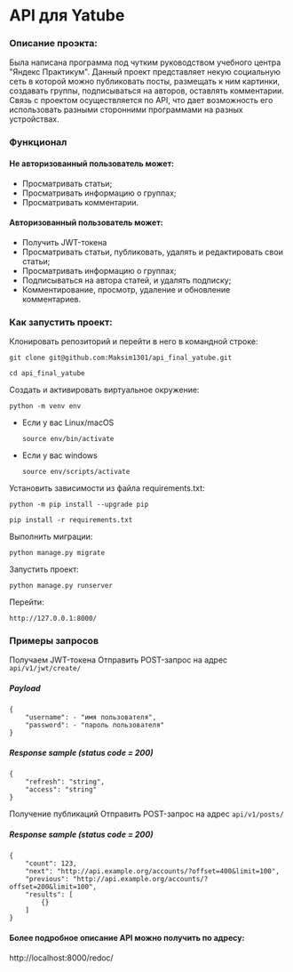# API для Yatube

### Описание проэкта:

Была написана программа под чутким руководством учебного центра
"Яндекс Практикум". Данный проект представляет некую социальную
сеть в которой можно публиковать посты, размещать к ним картинки,
создавать группы, подписываться на авторов, оставлять комментарии.
Связь с проектом осуществляется по API, что дает возможность его
использовать разными сторонними программами на разных устройствах.

### Функционал
#### Не авторизованный пользователь может:

- Просматривать статьи;
- Просматривать информацию о группах;
- Просматривать комментарии.

#### Авторизованный пользователь может:

- Получить JWT-токена
- Просматривать статьи, публиковать, удалять и редактировать свои статьи;
- Просматривать информацию о группах;
- Подписываться на автора статей, и удалять подписку;
- Комментирование, просмотр, удаление и обновление комментариев.

### Как запустить проект:

Клонировать репозиторий и перейти в него в командной строке:
```
git clone git@github.com:Maksim1301/api_final_yatube.git
```
```
cd api_final_yatube
```
Cоздать и активировать виртуальное окружение:
```
python -m venv env
```
* Если у вас Linux/macOS
    ```
    source env/bin/activate
    ```
* Если у вас windows
    ```
    source env/scripts/activate
    ```
Установить зависимости из файла requirements.txt:
```
python -m pip install --upgrade pip
```
```
pip install -r requirements.txt
```
Выполнить миграции:
```
python manage.py migrate
```
Запустить проект:
```
python manage.py runserver
```
Перейти:
```
http://127.0.0.1:8000/
```
### Примеры запросов

Получаем JWT-токена
Отправить POST-запрос на адрес `api/v1/jwt/create/`
##### Payload
```
{
    "username": - "имя пользователя",
    "password": - "пароль пользователя"
}
```
##### Response sample (status code = 200)
```
{
    "refresh": "string",
    "access": "string"
}
```
Получение публикаций
Отправить POST-запрос на адрес `api/v1/posts/`
##### Response sample (status code = 200)
```
{
    "count": 123,
    "next": "http://api.example.org/accounts/?offset=400&limit=100",
    "previous": "http://api.example.org/accounts/?offset=200&limit=100",
    "results": [
        {}
    ]
}
```

#### Более подробное описание API можно получить по адресу:

http://localhost:8000/redoc/